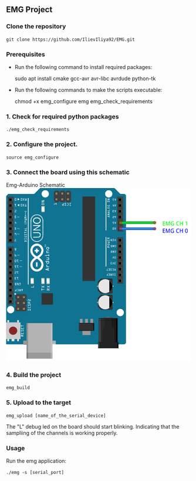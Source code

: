## EMG Project

### Clone the repository

    git clone https://github.com/IlievIliya92/EMG.git

### Prerequisites

* Run the following command to install required packages:

    sudo apt install cmake gcc-avr avr-libc avrdude python-tk

* Run the following commands to make the scripts executable:

    chmod +x emg_configure emg emg_check_requirements

### 1. Check for required python packages
    ./emg_check_requirements

### 2. Configure the project.
    source emg_configure

### 3. Connect the board using this schematic

Emg-Arduino Schematic
![alt text](https://github.com/IlievIliya92/EMG/blob/master/source/emg_arduino/schematic/EMG_Arduino.png
 "Emg Arduino schemtaic")

### 4. Build the project
    emg_build

### 5. Upload to the target
    emg_upload [name_of_the_serial_device]

The "L" debug led on the board should start blinking. Indicating
that the sampliing of the channels is working properly.

### Usage
Run the emg application:

    ./emg -s [serial_port]
